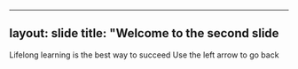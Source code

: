 ----
layout: slide
title: "Welcome to the second slide
----
Lifelong learning is the best way to succeed
Use the left arrow to go back
